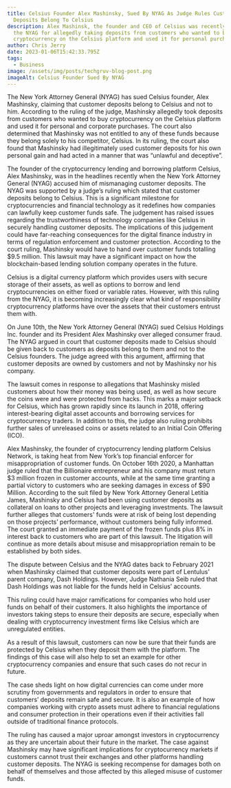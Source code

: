 ```yaml
---
title: Celsius Founder Alex Mashinsky, Sued By NYAG As Judge Rules Customer
  Deposits Belong To Celsius
description: Alex Mashinsk, the founder and CEO of Celsius was recently sued by
  the NYAG for allegedly taking deposits from customers who wanted to buy
  cryptocurrency on the Celsius platform and used it for personal purchases.
author: Chris Jerry
date: 2023-01-06T15:42:33.795Z
tags:
  - Business
image: /assets/img/posts/techgruv-blog-post.png
imageAlt: Celsius Founder Sued By NYAG
---
```

The New York Attorney General (NYAG) has sued Celsius founder, Alex Mashinsky, claiming that customer deposits belong to Celsius and not to him. According to the ruling of the judge, Mashinsky allegedly took deposits from customers who wanted to buy cryptocurrency on the Celsius platform and used it for personal and corporate purchases. The court also determined that Mashinsky was not entitled to any of these funds because they belong solely to his competitor, Celsius. In its ruling, the court also found that Mashinsky had illegitimately used customer deposits for his own personal gain and had acted in a manner that was “unlawful and deceptive”.

The founder of the cryptocurrency lending and borrowing platform Celsius, Alex Mashinsky, was in the headlines recently when the New York Attorney General (NYAG) accused him of mismanaging customer deposits. The NYAG was supported by a judge’s ruling which stated that customer deposits belong to Celsius. This is a significant milestone for cryptocurrencies and financial technology as it redefines how companies can lawfully keep customer funds safe. The judgement has raised issues regarding the trustworthiness of technology companies like Celsius in securely handling customer deposits. The implications of this judgement could have far-reaching consequences for the digital finance industry in terms of regulation enforcement and customer protection. According to the court ruling, Mashinsky would have to hand over customer funds totalling $9.5 million. This lawsuit may have a significant impact on how the blockchain-based lending solution company operates in the future.

Celsius is a digital currency platform which provides users with secure storage of their assets, as well as options to borrow and lend cryptocurrencies on either fixed or variable rates. However, with this ruling from the NYAG, it is becoming increasingly clear what kind of responsibility cryptocurrency platforms have over the assets that their customers entrust them with.

On June 10th, the New York Attorney General (NYAG) sued Celsius Holdings Inc. founder and its President Alex Mashinsky over alleged consumer fraud. The NYAG argued in court that customer deposits made to Celsius should be given back to customers as deposits belong to them and not to the Celsius founders. The judge agreed with this argument, affirming that customer deposits are owned by customers and not by Mashinsky nor his company.

The lawsuit comes in response to allegations that Mashinsky misled customers about how their money was being used, as well as how secure the coins were and were protected from hacks. This marks a major setback for Celsius, which has grown rapidly since its launch in 2018, offering interest-bearing digital asset accounts and borrowing services for cryptocurrency traders. In addition to this, the judge also ruling prohibits further sales of unreleased coins or assets related to an Initial Coin Offering (ICO).

Alex Mashinsky, the founder of cryptocurrency lending platform Celsius Network, is taking heat from New York’s top financial enforcer for misappropriation of customer funds. On October 16th 2020, a Manhattan judge ruled that the Billionaire entrepreneur and his company must return $3 million frozen in customer accounts, while at the same time granting a partial victory to customers who are seeking damages in excess of $90 Million. According to the suit filed by New York Attorney General Letitia James, Mashinsky and Celsius had been using customer deposits as collateral on loans to other projects and leveraging investments. The lawsuit further alleges that customers' funds were at risk of being lost depending on those projects’ performance, without customers being fully informed. The court granted an immediate payment of the frozen funds plus 8% in interest back to customers who are part of this lawsuit. The litigation will continue as more details about misuse and misappropriation remain to be established by both sides.

The dispute between Celsius and the NYAG dates back to February 2021 when Mashinsky claimed that customer deposits were part of Lentulus' parent company, Dash Holdings. However, Judge Nathania Seib ruled that Dash Holdings was not liable for the funds held in Celsius’ accounts.

This ruling could have major ramifications for companies who hold user funds on behalf of their customers. It also highlights the importance of investors taking steps to ensure their deposits are secure, especially when dealing with cryptocurrency investment firms like Celsius which are unregulated entities.

As a result of this lawsuit, customers can now be sure that their funds are protected by Celsius when they deposit them with the platform. The findings of this case will also help to set an example for other cryptocurrency companies and ensure that such cases do not recur in future.

The case sheds light on how digital currencies can come under more scrutiny from governments and regulators in order to ensure that customers’ deposits remain safe and secure. It is also an example of how companies working with crypto assets must adhere to financial regulations and consumer protection in their operations even if their activities fall outside of traditional finance protocols.

The ruling has caused a major uproar amongst investors in cryptocurrency as they are uncertain about their future in the market. The case against Mashinsky may have significant implications for cryptocurrency markets if customers cannot trust their exchanges and other platforms handling customer deposits. The NYAG is seeking recompense for damages both on behalf of themselves and those affected by this alleged misuse of customer funds.